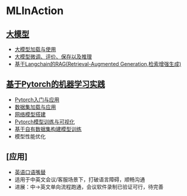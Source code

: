 # MLInAction

## [大模型](https://github.com/b43646/MLInAction/tree/main/LLM)
- [大模型加载与使用](https://github.com/b43646/MLInAction/blob/main/LLM/2_pipeline.ipynb)
- [大模型微调、评价、保存以及推理](https://github.com/b43646/MLInAction/blob/main/LLM/5_%E5%A4%A7%E6%A8%A1%E5%9E%8B%E5%BE%AE%E8%B0%83.ipynb)
- [基于Langchain的RAG(Retrieval-Augmented Generation,检索增强生成)](https://github.com/b43646/MLInAction/blob/main/LLM/6_Langchain_RAG.ipynb)

## [基于Pytorch的机器学习实践](https://github.com/b43646/MLInAction/tree/main/ML)
- [Pytorch入门与应用](https://github.com/b43646/MLInAction/blob/main/ML/10_01_pytorch.ipynb)
- [数据集加载与应用](https://github.com/b43646/MLInAction/blob/main/ML/10-2.ipynb)
- [网络模型搭建](https://github.com/b43646/MLInAction/blob/main/ML/10-3.ipynb)
- [Pytorch模型训练与可视化](https://github.com/b43646/MLInAction/blob/main/ML/11-1.ipynb)
- [基于自有数据集构建模型训练](https://github.com/b43646/MLInAction/blob/main/ML/11_2.ipynb)
- 模型性能优化

## [应用]
- [英语口语嘴替](https://github.com/b43646/MLInAction/blob/main/CN-Speaker-EN_Proxy.py)
- 适用于中英文会议/客服场景下，打破语言障碍，顺畅沟通
- 进展：中->英文单向流程跑通，会议软件录制已验证可行，待完善
